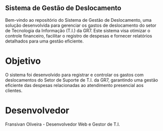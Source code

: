 ## Sistema de Gestão de Deslocamento

Bem-vindo ao repositório do Sistema de Gestão de Deslocamento, uma solução desenvolvida para gerenciar os gastos de deslocamento do setor de Tecnologia da Informação (T.I.) da GR7. Este sistema visa otimizar o controle financeiro, facilitar o registro de despesas e fornecer relatórios detalhados para uma gestão eficiente.

# Objetivo

O sistema foi desenvolvido para registrar e controlar os gastos com deslocamentos do Setor de Suporte de T.I. da GR7, garantindo uma gestão eficiente das despesas relacionadas ao atendimento presencial aos clientes.

# Desenvolvedor

Fransivan Oliveira - Desenvolvedor Web e Gestor de T.I.